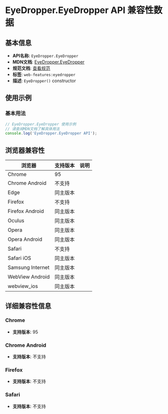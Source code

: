 # EyeDropper.EyeDropper API 兼容性数据

## 基本信息

- **API名称**: `EyeDropper.EyeDropper`
- **MDN文档**: [EyeDropper.EyeDropper](https://developer.mozilla.org/docs/Web/API/EyeDropper/EyeDropper)
- **规范文档**: [查看规范](https://wicg.github.io/eyedropper-api/#eyedropper-interface)
- **标签**: `web-features:eyedropper`
- **描述**: `EyeDropper()` constructor

## 使用示例

### 基本用法

```javascript
// EyeDropper.EyeDropper 使用示例
// 请查阅MDN文档了解具体用法
console.log('EyeDropper.EyeDropper API');
```

## 浏览器兼容性

| 浏览器 | 支持版本 | 说明 |
|--------|----------|------|
| Chrome | 95 |  |
| Chrome Android | 不支持 |  |
| Edge | 同主版本 |  |
| Firefox | 不支持 |  |
| Firefox Android | 同主版本 |  |
| Oculus | 同主版本 |  |
| Opera | 同主版本 |  |
| Opera Android | 同主版本 |  |
| Safari | 不支持 |  |
| Safari iOS | 同主版本 |  |
| Samsung Internet | 同主版本 |  |
| WebView Android | 同主版本 |  |
| webview_ios | 同主版本 |  |

## 详细兼容性信息

### Chrome

- **支持版本**: 95

### Chrome Android

- **支持版本**: 不支持

### Firefox

- **支持版本**: 不支持

### Safari

- **支持版本**: 不支持

